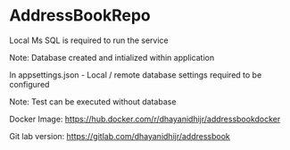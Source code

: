# AddressBookRepo

Local Ms SQL is required to run the service

Note: Database created and intialized within application

In appsettings.json - Local / remote database settings required to be configured

Note:
Test can be executed without database

Docker Image:
https://hub.docker.com/r/dhayanidhijr/addressbookdocker

Git lab version:
https://gitlab.com/dhayanidhijr/addressbook

